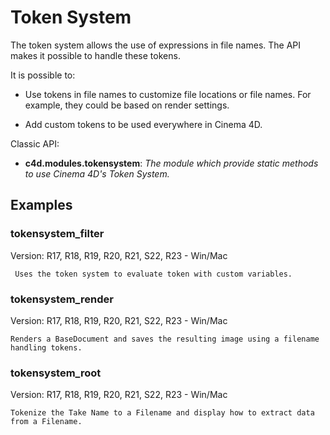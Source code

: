 # Token System

The token system allows the use of expressions in file names. The API makes it possible to handle these tokens.

It is possible to:

  - Use tokens in file names to customize file locations or file names. For example, they could be based on render settings.
  
  - Add custom tokens to be used everywhere in Cinema 4D.

Classic API:
- **c4d.modules.tokensystem**: *The module which provide static methods to use Cinema 4D's Token System.*

## Examples

### tokensystem_filter
Version: R17, R18, R19, R20, R21, S22, R23 - Win/Mac

     Uses the token system to evaluate token with custom variables.

### tokensystem_render
Version: R17, R18, R19, R20, R21, S22, R23 - Win/Mac

    Renders a BaseDocument and saves the resulting image using a filename handling tokens.

### tokensystem_root
Version: R17, R18, R19, R20, R21, S22, R23 - Win/Mac

    Tokenize the Take Name to a Filename and display how to extract data from a Filename.

